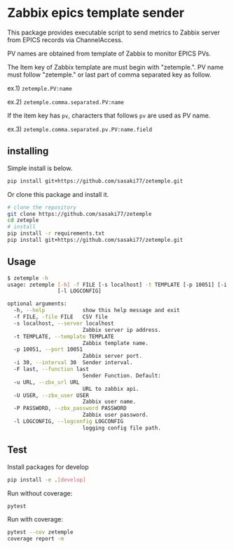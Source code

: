 # Zabbix epics template sender
This package provides executable script to send metrics to Zabbix server from EPICS records via ChannelAccess.

PV names are obtained from template of Zabbix to monitor EPICS PVs.

The Item key of Zabbix template are must begin with "zetemple.". PV name must follow "zetemple." or last part of comma separated key as follow.

ex.1) `zetemple.PV:name`

ex.2) `zetemple.comma.separated.PV:name`

If the item key has `pv`, characters that follows `pv` are used as PV name.

ex.3) `zetemple.comma.separated.pv.PV:name.field`

## installing

Simple install is below.

```bash
pip install git+https://github.com/sasaki77/zetemple.git
```

Or clone this package and install it.

```bash
# clone the repository
git clone https://github.com/sasaki77/zetemple
cd zeteple
# install
pip install -r requirements.txt
pip install git+https://github.com/sasaki77/zetemple.git
```

## Usage

```bash
$ zetemple -h
usage: zetemple [-h] -f FILE [-s localhost] -t TEMPLATE [-p 10051] [-i 30] [-F last] [-u URL] [-U USER] [-P PASSWORD]
                [-l LOGCONFIG]

optional arguments:
  -h, --help            show this help message and exit
  -f FILE, -file FILE   CSV file
  -s localhost, --server localhost
                        Zabbix server ip address.
  -t TEMPLATE, --template TEMPLATE
                        Zabbix template name.
  -p 10051, --port 10051
                        Zabbix server port.
  -i 30, --interval 30  Sender interval.
  -F last, --function last
                        Sender Function. Default:
  -u URL, --zbx_url URL
                        URL to zabbix api.
  -U USER, --zbx_user USER
                        Zabbix user name.
  -P PASSWORD, --zbx_password PASSWORD
                        Zabbix user password.
  -l LOGCONFIG, --logconfig LOGCONFIG
                        logging config file path.
```

## Test

Install packages for develop
```bash
pip install -e .[develop]
```

Run without coverage:
```bash
pytest
```

Run with coverage:
```bash
pytest --cov zetemple
coverage report -m
```
